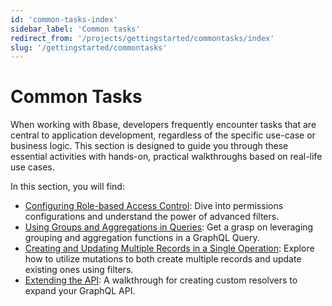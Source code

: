 ```yaml
---
id: 'common-tasks-index'
sidebar_label: 'Common tasks'
redirect_from: '/projects/gettingstarted/commontasks/index'
slug: '/gettingstarted/commontasks'
---
```

# Common Tasks

When working with 8base, developers frequently encounter tasks that are central to application development, regardless of the specific use-case or business logic. This section is designed to guide you through these essential activities with hands-on, practical walkthroughs based on real-life use cases. 

In this section, you will find: 

-   [Configuring Role-based Access Control](common-tasks-configuring-role-based-access-control.md): Dive into permissions configurations and understand the power of advanced filters.    
-   [Using Groups and Aggregations in Queries](common-tasks-using-groups-and-aggregations-queries.md): Get a grasp on leveraging grouping and aggregation functions in a GraphQL Query.    
-   [Creating and Updating Multiple Records in a Single Operation](common-tasks-create-multiple-records-single-operation.md): Explore how to utilize mutations to both create multiple records and update existing ones using filters.    
-   [Extending the API](common-tasks-extending-the-api.md): A walkthrough for creating custom resolvers to expand your GraphQL API.
    
